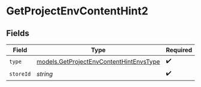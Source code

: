 # GetProjectEnvContentHint2


## Fields

| Field                                                                                    | Type                                                                                     | Required                                                                                 | Description                                                                              |
| ---------------------------------------------------------------------------------------- | ---------------------------------------------------------------------------------------- | ---------------------------------------------------------------------------------------- | ---------------------------------------------------------------------------------------- |
| `type`                                                                                   | [models.GetProjectEnvContentHintEnvsType](../models/getprojectenvcontenthintenvstype.md) | :heavy_check_mark:                                                                       | N/A                                                                                      |
| `storeId`                                                                                | *string*                                                                                 | :heavy_check_mark:                                                                       | N/A                                                                                      |